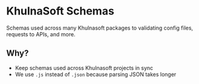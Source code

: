# KhulnaSoft Schemas

Schemas used across many Khulnasoft packages to validating config files, requests to APIs, and more.

## Why?

- Keep schemas used across Khulnasoft projects in sync
- We use `.js` instead of `.json` because parsing JSON takes longer
